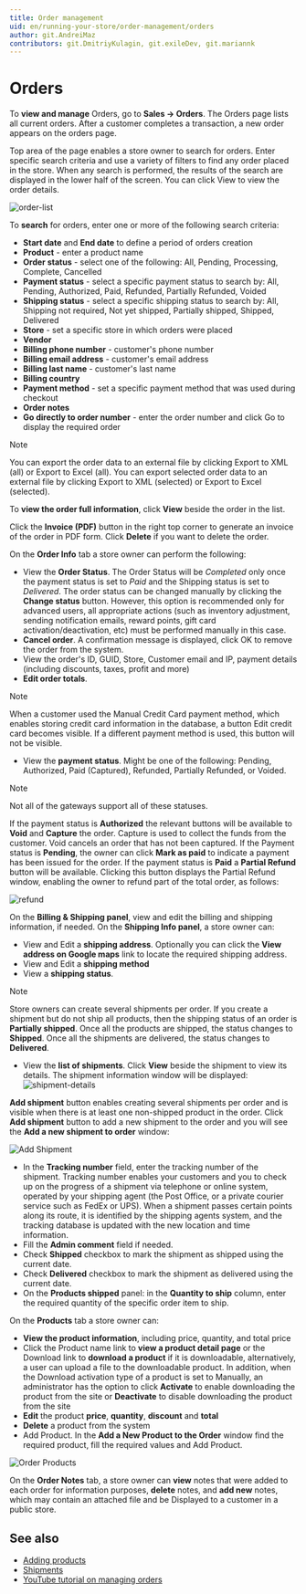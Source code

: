 ```yaml
---
title: Order management
uid: en/running-your-store/order-management/orders
author: git.AndreiMaz
contributors: git.DmitriyKulagin, git.exileDev, git.mariannk
---
```


# Orders

To **view and manage** Orders, go to **Sales → Orders**. The Orders page lists all current orders. After a customer completes a transaction, a new order appears on the orders page.

Top area of the page enables a store owner to search for orders. Enter specific search criteria and use a variety of filters to find any order placed in the store. When any search is performed, the results of the search are displayed in the lower half of the screen.  You can click View to view the order details.

![order-list](_static/orders/Admin-Order-List.png)

To **search** for orders, enter one or more of the following search criteria:

* **Start date** and **End date** to define a period of orders creation
* **Product** - enter a product name
* **Order status** - select one of the following: All, Pending, Processing, Complete, Cancelled
* **Payment status** - select a specific payment status to search by: All, Pending, Authorized, Paid, Refunded, Partially Refunded, Voided
* **Shipping status** - select a specific shipping status to search by: All, Shipping not required, Not yet shipped, Partially shipped, Shipped, Delivered
* **Store** - set a specific store in which orders were placed
* **Vendor**
* **Billing phone number** - customer's phone number
* **Billing email address** - customer's email address
* **Billing last name** - customer's last name
* **Billing country**
* **Payment method**  - set a specific payment method that was used during checkout
* **Order notes**
* **Go directly to order number** - enter the order number and click Go to display the required order

> [!NOTE]
> 
> You can export the order data to an external file by clicking Export to XML (all) or Export to Excel (all). You can export selected order data to an external file by clicking Export to XML (selected) or Export to Excel (selected).

To **view the order full information**, click **View** beside the order in the list.

Click the **Invoice (PDF)** button in the right top corner to generate an invoice of the order in PDF form. Click **Delete** if you want to delete the order.

On the **Order Info** tab a store owner can perform the following:

* View the **Order Status**. The Order Status will be *Completed* only once the payment status is set to *Paid* and the Shipping status is set to *Delivered*. The order status can be changed manually by clicking the **Change status** button. However, this option is recommended only for advanced users, all appropriate actions (such as inventory adjustment, sending notification emails, reward points, gift card activation/deactivation, etc) must be performed manually in this case.
* **Cancel order**. A confirmation message is displayed, click OK to remove the order from the system.
* View the order's ID, GUID, Store, Customer email and IP, payment details (including discounts, taxes, profit and more)
* **Edit order totals**.

> [!NOTE]
> 
> When a customer used the Manual Credit Card payment method, which enables storing credit card information in the database, a button Edit credit card becomes visible. If a different payment method is used, this button will not be visible.

* View the **payment status**. Might be one of the following: Pending, Authorized, Paid (Captured), Refunded, Partially Refunded, or Voided.

> [!NOTE]
> 
> Not all of the gateways support all of these statuses.

If the payment status is **Authorized** the relevant buttons will be available to **Void** and **Capture** the order. Capture is used to collect the funds from the customer. Void cancels an order that has not been captured. If the Payment status is **Pending**, the owner can click **Mark as paid** to indicate a payment has been issued for the order. If the payment status is **Paid** a **Partial Refund** button will be available. Clicking this button displays the Partial Refund window, enabling the owner to refund part of the total order, as follows:

![refund](_static/orders/refund.png)

On the **Billing & Shipping panel**, view and edit the billing and shipping information, if needed. On the **Shipping Info panel**, a store owner can:

* View and Edit a **shipping address**. Optionally you can click the **View address on Google maps** link to locate the required shipping address.
* View and Edit a **shipping method**
* View a **shipping status**.

> [!NOTE]
> 
> Store owners can create several shipments per order. If you create a shipment but do not ship all products, then the shipping status of an order is **Partially shipped**. Once all the products are shipped, the status changes to **Shipped**. Once all the shipments are delivered, the status changes to **Delivered**.

* View the **list of shipments**. Click **View** beside the shipment to view its details. The shipment information window will be displayed: ![shipment-details](_static/orders/shipment-details.jpeg)


**Add shipment** button enables creating several shipments per order and is visible when there is at least one non-shipped product in the order. Click **Add shipment** button to add a new shipment to the order and you will see the **Add a new shipment to order** window: 

![Add Shipment](_static/orders/add-shipment.jpg)

* In the **Tracking number** field, enter the tracking number of the shipment. Tracking number enables your customers and you to check up on the progress of a shipment via telephone or online system, operated by your shipping agent (the Post Office, or a private courier service such as FedEx or UPS). When a shipment passes certain points along its route, it is identified by the shipping agents system, and the tracking database is updated with the new location and time information.
* Fill the **Admin comment** field if needed.
* Check **Shipped** checkbox to mark the shipment as shipped using the current date.
* Check **Delivered** checkbox to mark the shipment as delivered using the current date.
* On the **Products shipped** panel: in the **Quantity to ship** column, enter the required quantity of the specific order item to ship.



On the **Products** tab a store owner can:

* **View the product information**, including price, quantity, and total price
* Click the Product name link to **view a product detail page** or the Download link to **download a product** if it is downloadable, alternatively, a user can upload a file to the downloadable product. In addition, when the Download activation type of a product is set to Manually, an administrator has the option to click **Activate** to enable downloading the product from the site or **Deactivate** to disable downloading the product from the site
* **Edit** the product **price**, **quantity**, **discount** and **total**
* **Delete** a product from the system
* Add Product. In the **Add a New Product to the Order** window find the required product, fill the required values and Add Product.

![Order Products](_static/orders/order-products.png)

On the **Order Notes** tab, a store owner can **view** notes that were added to each order for information purposes, **delete** notes, and **add new** notes, which may contain an attached file and be Displayed to a customer in a public store.

## See also

* [Adding products](xref:en/running-your-store/catalog/products/add-products)
* [Shipments](xref:en/running-your-store/order-management/shipping-management)
* [YouTube tutorial on managing orders](https://www.youtube.com/watch?v=z6TUJOO3gVg&index=5&list=PLnL_aDfmRHwsbhj621A-RFb1KnzeFxYz4)
